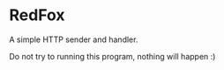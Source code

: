 # RedFox
A simple HTTP sender and handler.

Do not try to running this program, nothing will happen  :)
